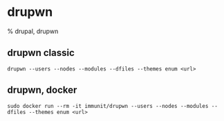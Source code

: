 # drupwn

% drupal, drupwn

## drupwn classic
```
drupwn --users --nodes --modules --dfiles --themes enum <url>
```

## drupwn, docker
```
sudo docker run --rm -it immunit/drupwn --users --nodes --modules --dfiles --themes enum <url>
```

